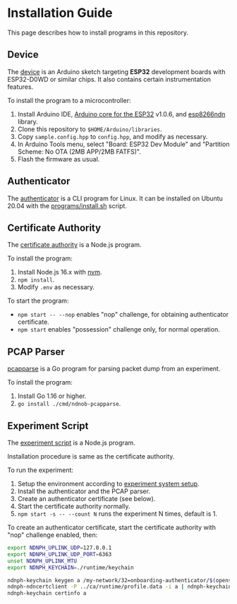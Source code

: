 # Installation Guide

This page describes how to install programs in this repository.

## Device

The [device](../examples/device) is an Arduino sketch targeting **ESP32** development boards with ESP32-D0WD or similar chips.
It also contains certain instrumentation features.

To install the program to a microcontroller:

1. Install Arduino IDE, [Arduino core for the ESP32](https://github.com/espressif/arduino-esp32) v1.0.6, and [esp8266ndn](https://github.com/yoursunny/esp8266ndn) library.
2. Clone this repository to `$HOME/Arduino/libraries`.
3. Copy `sample.config.hpp` to `config.hpp`, and modify as necessary.
4. In Arduino Tools menu, select "Board: ESP32 Dev Module" and "Partition Scheme: No OTA (2MB APP/2MB FATFS)".
5. Flash the firmware as usual.

## Authenticator

The [authenticator](../programs/authenticator) is a CLI program for Linux.
It can be installed on Ubuntu 20.04 with the [programs/install.sh](../programs/install.sh) script.

## Certificate Authority

The [certificate authority](../extras/ca) is a Node.js program.

To install the program:

1. Install Node.js 16.x with [nvm](https://github.com/nvm-sh/nvm).
2. `npm install`.
3. Modify `.env` as necessary.

To start the program:

* `npm start -- --nop` enables "nop" challenge, for obtaining authenticator certificate.
* `npm start` enables "possession" challenge only, for normal operation.

## PCAP Parser

[pcapparse](../extras/pcapparse) is a Go program for parsing packet dump from an experiment.

To install the program:

1. Install Go 1.16 or higher.
2. `go install ./cmd/ndnob-pcapparse`.

## Experiment Script

The [experiment script](../extras/exp) is a Node.js program.

Installation procedure is same as the certificate authority.

To run the experiment:

1. Setup the environment according to [experiment system setup](expsetup.md).
2. Install the authenticator and the PCAP parser.
3. Create an authenticator certificate (see below).
4. Start the certificate authority normally.
5. `npm start -s -- --count N` runs the experiment N times, default is 1.

To create an authenticator certificate, start the certificate authority with "nop" challenge enabled, then:

```bash
export NDNPH_UPLINK_UDP=127.0.0.1
export NDNPH_UPLINK_UDP_PORT=6363
unset NDNPH_UPLINK_MTU
export NDNPH_KEYCHAIN=./runtime/keychain

ndnph-keychain keygen a /my-network/32=onboarding-authenticator/$(openssl rand -hex 4) >/dev/null
ndnph-ndncertclient -P ../ca/runtime/profile.data -i a | ndnph-keychain certimport a
ndnph-keychain certinfo a
```
